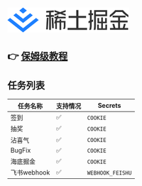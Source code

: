 # ![img.png](assets/logo.svg)
## 👉 [保姆级教程](https://github.com/hudiemon/course/blob/main/README.md)
## 任务列表
| 任务名称      | 支持情况 | Secrets          |
|-----------|------|------------------|
| 签到        | ✅    | `COOKIE`         |
| 抽奖        | ✅    | `COOKIE`         |
| 沾喜气       | ✅    | `COOKIE`         |
| BugFix    | ✅    | `COOKIE`         |
| 海底掘金      | ✅    | `COOKIE`         |
| 飞书webhook | ✅    | `WEBHOOK_FEISHU` |
